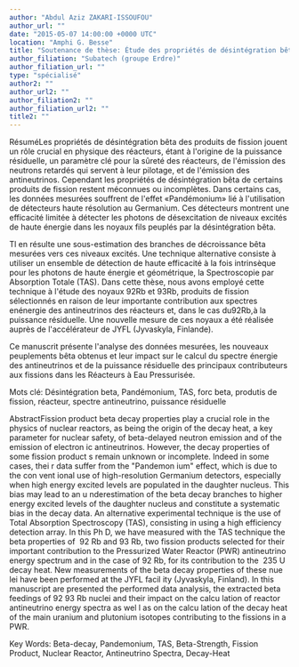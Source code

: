 ```yaml
---
author: "Abdul Aziz ZAKARI-ISSOUFOU"
author_url: ""
date: "2015-05-07 14:00:00 +0000 UTC"
location: "Amphi G. Besse"
title: "Soutenance de thèse: Étude des propriétés de désintégration bêta de produits de fission d'intérêt pour les spectres en énergie des antineutrinos et le calcul de la puissance résiduelle des réacteurs nucléaires"
author_filiation: "Subatech (groupe Erdre)"
author_filiation_url: ""
type: "spécialisé"
author2: ""
author_url2: ""
author_filiation2: ""
author_filiation_url2: ""
title2: ""
---
```

RésuméLes propriétés de désintégration bêta des produits de fission jouent un rôle crucial en physique des réacteurs, étant à l'origine de la puissance résiduelle, un paramètre clé pour la sûreté des réacteurs, de l'émission des neutrons retardés qui servent à leur pilotage, et de l'émission des antineutrinos. Cependant les propriétés de désintégration bêta de certains produits de fission restent méconnues ou incomplètes. Dans certains cas, les données mesurées souffrent de l'effet «Pandémonium» lié à l'utilisation de détecteurs haute résolution au Germanium. Ces détecteurs montrent une efficacité limitée à détecter les photons de désexcitation de niveaux excités de haute énergie dans les noyaux fils peuplés par la désintégration bêta.

Tl en résulte une sous-estimation des branches de décroissance bêta mesurées vers ces niveaux excités. Une technique alternative consiste à utiliser un ensemble de détection de haute efficacité à la fois intrinsèque pour les photons de haute énergie et géométrique, la Spectroscopie par Absorption Totale (TAS). Dans cette thèse, nous avons employé cette technique à l'étude des noyaux 92Rb et 93Rb, produits de fission sélectionnés en raison de leur importante contribution aux spectres enénergie des antineutrinos des réacteurs et, dans le cas du92Rb,à la puissance résiduelle. Une nouvelle mesure de ces noyaux a été réalisée auprès de l'accélérateur de JYFL (Jyvaskyla, Finlande). 

Ce manuscrit présente l'analyse des données mesurées, les nouveaux peuplements bêta obtenus et leur impact sur le calcul du spectre énergie des antineutrinos et de la puissance résiduelle des principaux contributeurs aux fissions dans les Réacteurs à Eau Pressurisée.

Mots clé: Désintégration beta, Pandémonium, TAS, forc beta, produtis de fission, réacteur, spectre antineutrino, puissance résiduelle

AbstractFission product beta decay properties play a crucial role in the physics of nuclear reactors, as being the origin of the decay heat, a key parameter for nuclear safety, of beta-delayed neutron emission and of the emission of electron ic antineutrinos. However, the decay properties of some fission product s remain unknown or incomplete. lndeed in some cases, thei r data suffer from the "Pandemon ium" effect, which is due to the con vent ional use of high-resolution Germanium detectors, especially when high energy excited levels are populated in the daughter nucleus. This bias may lead to an u nderestimation of the beta decay branches to higher energy excited levels of the daughter nucleus and constitute a systematic bias in the decay data. An alternative experimental technique is the use of Total Absorption Spectroscopy (TAS), consisting in using a high efficiency detection array. In this Ph D, we have measured with the TAS technique the beta properties of 
92
Rb and 
93
Rb, two fission products selected for their important contribution to the Pressurized Water Reactor (PWR) antineutrino energy spectrum and in the case of 
92
Rb, for its contribution to the 
235
U decay heat. New measurements of the beta decay properties of these nue lei have been performed at the JYFL facil ity (Jyvaskyla, Finland). In this manuscript are presented the performed data analysis, the extracted beta feedings of 
92 93
Rb nuclei and their impact on the calcu lation of reactor antineutrino energy spectra as wel l as on the calcu lation of the decay heat of the main uranium and plutonium isotopes contributing to the fissions in a PWR.

Key Words: Beta-decay, Pandemonium, TAS, Beta-Strength, Fission Product, Nuclear Reactor, Antineutrino Spectra, Decay-Heat








